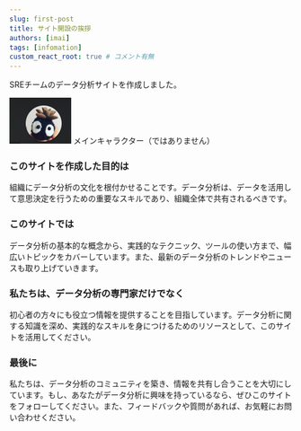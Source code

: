 ```yaml
---
slug: first-post
title: サイト開設の挨拶
authors: [imai]
tags: [infomation]
custom_react_root: true # コメント有無
---
```


SREチームのデータ分析サイトを作成しました。

![データ分析](./dataanalytics.png)
メインキャラクター（ではありません）

### このサイトを作成した目的は

組織にデータ分析の文化を根付かせることです。データ分析は、データを活用して意思決定を行うための重要なスキルであり、組織全体で共有されるべきです。

### このサイトでは

データ分析の基本的な概念から、実践的なテクニック、ツールの使い方まで、幅広いトピックをカバーしています。また、最新のデータ分析のトレンドやニュースも取り上げていきます。

### 私たちは、データ分析の専門家だけでなく

初心者の方々にも役立つ情報を提供することを目指しています。データ分析に関する知識を深め、実践的なスキルを身につけるためのリソースとして、このサイトを活用してください。

### 最後に

私たちは、データ分析のコミュニティを築き、情報を共有し合うことを大切にしています。もし、あなたがデータ分析に興味を持っているなら、ぜひこのサイトをフォローしてください。また、フィードバックや質問があれば、お気軽にお問い合わせください。
